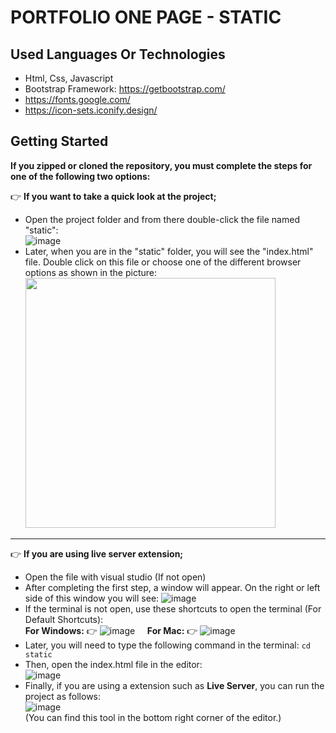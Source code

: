 # PORTFOLIO ONE PAGE - STATIC

## Used Languages Or Technologies

- Html, Css, Javascript
- Bootstrap Framework: https://getbootstrap.com/
- https://fonts.google.com/
- https://icon-sets.iconify.design/

## Getting Started

<b>If you zipped or cloned the repository, you must complete the steps for one of the following two options:</b>

👉 <b> If you want to take a quick look at the project;</b>

- Open the project folder and from there double-click the file named "static": <br /> ![image](https://github.com/beyzanur-seyhan/portfolio-one-page/assets/80166639/96f818f5-ed7d-4f5e-9c55-89946fda299e)
- Later, when you are in the "static" folder, you will see the "index.html" file. Double click on this file or choose one of the different browser options as shown in the picture: <br /> <img src="https://github.com/beyzanur-seyhan/portfolio-one-page/assets/80166639/db18197e-5b43-4b59-a9c5-9ba48185e0cc" width=400 />

---------------------------------------------------------------------

👉 <b> If you are using live server extension;</b>

- Open the file with visual studio (If not open)
- After completing the first step, a window will appear. On the right or left side of this window you will see: ![image](https://github.com/beyzanur-seyhan/portfolio-one-page/assets/80166639/a176fd37-ef97-46be-8547-1fea9bf82b8f)
- If the terminal is not open, use these shortcuts to open the terminal (For Default Shortcuts): <br/>
  <b>For Windows:</b> 👉 ![image](https://github.com/beyzanur-seyhan/portfolio-one-page/assets/80166639/5fe042da-cb07-49ed-9ebb-54c3515993ea) &nbsp; &nbsp;
  <b>For Mac:</b> 👉 ![image](https://github.com/beyzanur-seyhan/portfolio-one-page/assets/80166639/774b1503-f756-4b6a-94b6-16baed6a6691)
- Later, you will need to type the following command in the terminal: `` cd static ``
- Then, open the index.html file in the editor: <br /> ![image](https://github.com/beyzanur-seyhan/portfolio-one-page/assets/80166639/cc8d9dd9-de52-4ee5-9f68-534cfb8693ca)
- Finally, if you are using a extension such as <b>Live Server</b>, you can run the project as follows: <br />
![image](https://github.com/beyzanur-seyhan/portfolio-one-page/assets/80166639/36bf05b7-b291-4b55-aae3-252faeb048fc) <br />
(You can find this tool in the bottom right corner of the editor.)
